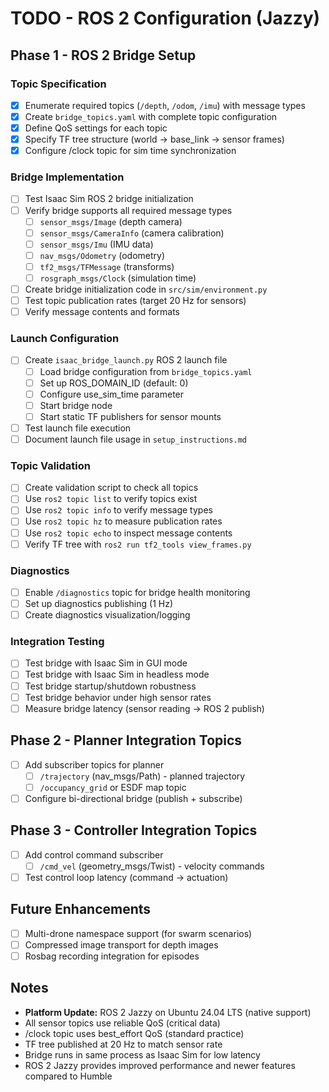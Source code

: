 # TODO - ROS 2 Configuration (Jazzy)

## Phase 1 - ROS 2 Bridge Setup

### Topic Specification
- [x] Enumerate required topics (`/depth`, `/odom`, `/imu`) with message types
- [x] Create `bridge_topics.yaml` with complete topic configuration
- [x] Define QoS settings for each topic
- [x] Specify TF tree structure (world → base_link → sensor frames)
- [x] Configure /clock topic for sim time synchronization

### Bridge Implementation
- [ ] Test Isaac Sim ROS 2 bridge initialization
- [ ] Verify bridge supports all required message types
  - [ ] `sensor_msgs/Image` (depth camera)
  - [ ] `sensor_msgs/CameraInfo` (camera calibration)
  - [ ] `sensor_msgs/Imu` (IMU data)
  - [ ] `nav_msgs/Odometry` (odometry)
  - [ ] `tf2_msgs/TFMessage` (transforms)
  - [ ] `rosgraph_msgs/Clock` (simulation time)
- [ ] Create bridge initialization code in `src/sim/environment.py`
- [ ] Test topic publication rates (target 20 Hz for sensors)
- [ ] Verify message contents and formats

### Launch Configuration
- [ ] Create `isaac_bridge_launch.py` ROS 2 launch file
  - [ ] Load bridge configuration from `bridge_topics.yaml`
  - [ ] Set up ROS_DOMAIN_ID (default: 0)
  - [ ] Configure use_sim_time parameter
  - [ ] Start bridge node
  - [ ] Start static TF publishers for sensor mounts
- [ ] Test launch file execution
- [ ] Document launch file usage in `setup_instructions.md`

### Topic Validation
- [ ] Create validation script to check all topics
- [ ] Use `ros2 topic list` to verify topics exist
- [ ] Use `ros2 topic info` to verify message types
- [ ] Use `ros2 topic hz` to measure publication rates
- [ ] Use `ros2 topic echo` to inspect message contents
- [ ] Verify TF tree with `ros2 run tf2_tools view_frames.py`

### Diagnostics
- [ ] Enable `/diagnostics` topic for bridge health monitoring
- [ ] Set up diagnostics publishing (1 Hz)
- [ ] Create diagnostics visualization/logging

### Integration Testing
- [ ] Test bridge with Isaac Sim in GUI mode
- [ ] Test bridge with Isaac Sim in headless mode
- [ ] Test bridge startup/shutdown robustness
- [ ] Test bridge behavior under high sensor rates
- [ ] Measure bridge latency (sensor reading → ROS 2 publish)

## Phase 2 - Planner Integration Topics
- [ ] Add subscriber topics for planner
  - [ ] `/trajectory` (nav_msgs/Path) - planned trajectory
  - [ ] `/occupancy_grid` or ESDF map topic
- [ ] Configure bi-directional bridge (publish + subscribe)

## Phase 3 - Controller Integration Topics
- [ ] Add control command subscriber
  - [ ] `/cmd_vel` (geometry_msgs/Twist) - velocity commands
- [ ] Test control loop latency (command → actuation)

## Future Enhancements
- [ ] Multi-drone namespace support (for swarm scenarios)
- [ ] Compressed image transport for depth images
- [ ] Rosbag recording integration for episodes

## Notes
- **Platform Update:** ROS 2 Jazzy on Ubuntu 24.04 LTS (native support)
- All sensor topics use reliable QoS (critical data)
- /clock topic uses best_effort QoS (standard practice)
- TF tree published at 20 Hz to match sensor rate
- Bridge runs in same process as Isaac Sim for low latency
- ROS 2 Jazzy provides improved performance and newer features compared to Humble
